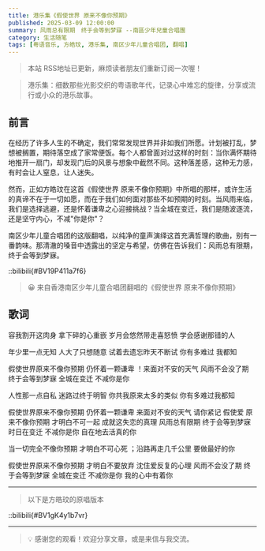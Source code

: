 ```yaml
---
title: 港乐集《假使世界 原来不像你预期》
published: 2025-03-09 12:00:00
summary: 风雨总有限期　终于会等到梦寐 --南區少年兒童合唱團
category: 生活随笔
tags: [粤语音乐, 方皓玟, 港乐集, 南区少年儿童合唱团, 翻唱]
---
```


> 本站 RSS地址已更新，麻烦读者朋友们重新订阅一次喔！

> 港乐集：细数那些光影交织的粤语歌年代，记录心中难忘的旋律，分享或流行或小众的港乐故事。

## 前言

在经历了许多人生的不确定，我们常常发现世界并非如我们所愿。计划被打乱，梦想被搁置，期待落空成了家常便饭。每个人都曾面对过这样的时刻：当你满怀期待地推开一扇门，却发现门后的风景与想象中截然不同。这种落差感，这种无力感，有时会让人窒息，让人迷失。

然而，正如方皓玟在这首《假使世界 原来不像你预期》中所唱的那样，或许生活的真谛不在于一切如愿，而在于我们如何面对那些不如预期的时刻。当风雨来临，我们是选择逃避，还是怀着谦卑之心迎接挑战？当全城在变迁，我们是随波逐流，还是坚守内心，不减"你是你"？

南区少年儿童合唱团的这版翻唱，以纯净的童声演绎这首充满哲理的歌曲，别有一番韵味。那清澈的嗓音中透露出的坚定与希望，仿佛在告诉我们：风雨总有限期，终于会等到梦寐。

::bilibili{#BV19P411a7f6}

> 😀 来自香港南区少年儿童合唱团翻唱的《假使世界 原来不像你预期》

## 歌词

容我割开这肉身 拿下碎的心重嵌
岁月会悠然带走喜怒愤
学会感谢那错的人

年少里一点无知
人大了只想随意
试着去遗忘昨天不断试
你有多难过 我都知

假使世界原来不像你预期
仍怀着一颗谦卑 ！来面对不安的天气
风雨不会没了期 终于会等到梦寐
全城在变迁 不减你是你

人性那一点自私
迷路过终于明智
你共我原来太多的类似
你有多难过我都知

假使世界原来不像你预期
仍怀着一颗谦卑 来面对不安的天气
请你紧记
假使爱 原来不像你预期
才明白不可一起 成就这失恋的真理
风雨总有限期 终于会等到梦寐
时日在变迁 不减你是你
自在地去活真的你

当一切完全不像你预期
才明白不可心死 ；沿路再走几千公里
要做最好的你

假使世界原来不像你预期
才明白不要放弃 沈住爱反复的心理
风雨不会没了期 终于会等到梦寐
全城在变迁 不减你是你
我的心中有着你

---

> 以下是方皓玟的原唱版本

::bilibili{#BV1gK4y1b7vr}

---

> 💡 感谢您的观看！欢迎分享文章，或是来信与我交流。
